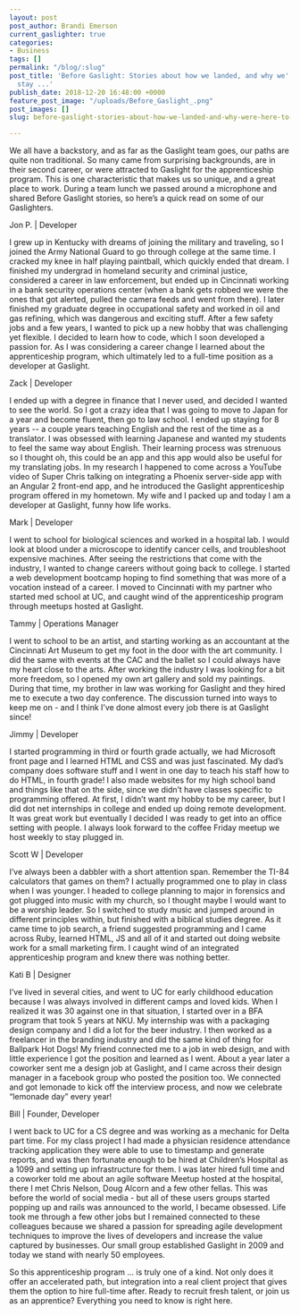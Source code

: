 ```yaml
---
layout: post
post_author: Brandi Emerson
current_gaslighter: true
categories:
- Business
tags: []
permalink: "/blog/:slug"
post_title: 'Before Gaslight: Stories about how we landed, and why we''re here to
  stay ...'
publish_date: 2018-12-20 16:48:00 +0000
feature_post_image: "/uploads/Before_Gaslight_.png"
post_images: []
slug: before-gaslight-stories-about-how-we-landed-and-why-were-here-to-stay-dot-dot-dot

---
```

We all have a backstory, and as far as the Gaslight team goes, our paths are quite non traditional. So many came from surprising backgrounds, are in their second career, or were attracted to Gaslight for the apprenticeship program. This is one characteristic that makes us so unique, and a great place to work. During a team lunch we passed around a microphone and shared Before Gaslight stories, so here’s a quick read on some of our Gaslighters. 

Jon P. | Developer 

I grew up in Kentucky with dreams of joining the military and traveling, so I joined the Army National Guard to go through college at the same time. I cracked my knee in half playing paintball, which quickly ended that dream. I finished my undergrad in homeland security and criminal justice, considered a career in law enforcement, but ended up in Cincinnati working in a bank security operations center (when a bank gets robbed we were the ones that got alerted, pulled the camera feeds and went from there). I later finished my graduate degree in occupational safety and worked in oil and gas refining, which was dangerous and exciting stuff. After a few safety jobs and a few years, I  wanted to pick up a new hobby that was challenging yet flexible. I decided to learn how to code, which I soon developed a passion for. As I was considering a career change I learned about the apprenticeship program, which ultimately led to a full-time position as a developer at Gaslight.

Zack | Developer

I ended up with a degree in finance that I never used, and decided I wanted to see the world. So I got a crazy idea that I was going to move to Japan for a year and become fluent, then go to law school. I ended up staying for 8 years -- a couple years teaching English and  the rest of the time as a translator. I was obsessed with learning Japanese and wanted my students to feel the same way about English. Their learning process was strenuous so I thought oh, this could be an app and this app would also be useful for my translating jobs. In my research I happened to come across a YouTube video of Super Chris talking on integrating a Phoenix server-side app with an Angular 2 front-end app, and he introduced the Gaslight apprenticeship program offered in my hometown. My wife and I packed up and today I am a developer at Gaslight, funny how life works.

Mark | Developer 

I went to school for biological sciences and worked in a hospital lab. I would look at blood under a microscope to identify cancer cells, and troubleshoot expensive machines. After seeing the restrictions that come with the industry, I wanted to change careers without going back to college. I started a web development bootcamp hoping to find something that was more of a vocation instead of a career. I moved to Cincinnati with my partner who started med school at UC, and caught wind of the apprenticeship program through meetups hosted at Gaslight.

Tammy | Operations Manager 

I went to school to be an artist, and starting working as an accountant at the Cincinnati Art Museum to get my foot in the door with the art community. I did the same with events at the CAC and the ballet so I could always have my heart close to the arts. After working the industry I was looking for a bit more freedom, so I opened my own art gallery and sold my paintings. During that time, my brother in law was working for Gaslight and they hired me to execute a two day conference. The discussion turned into ways to keep me on - and I think I’ve done almost every job there is at Gaslight since!

Jimmy | Developer 

I started programming in third or fourth grade actually, we had Microsoft front page and I learned HTML and CSS and was just fascinated. My dad’s company does software stuff and I went in one day to teach his staff how to do HTML, in fourth grade! I also made websites for my high school band and things like that on the side, since we didn’t have classes specific to programming offered. At first, I didn’t want my hobby to be my career, but I did dot net internships in college and ended up doing remote development. It was great work but eventually I decided I was ready to get into an office setting with people. I always look forward to the coffee Friday meetup we host weekly to stay plugged in.

Scott W | Developer 

I’ve always been a dabbler with a short attention span. Remember the TI-84 calculators that games on them? I actually programmed one to play in class when I was younger. I headed to college planning to major in forensics and got plugged into music with my church, so I thought maybe I would want to be a worship leader. So I switched to study music and jumped around in different principles within, but finished with a biblical studies degree. As it came time to job search, a friend suggested programming and I came across Ruby, learned HTML, JS and all of it and started out doing website work for a small marketing firm. I caught wind of an integrated apprenticeship program and knew there was nothing better.

Kati B | Designer 

I’ve lived in several cities, and went to UC for early childhood education because I was always involved in different camps and loved kids. When I realized it was 30 against one in that situation, I started over in a BFA program that took 5 years at NKU. My internship was with a packaging design company and I did a lot for the beer industry. I then worked as a freelancer in the branding industry and did the same kind of thing for Ballpark Hot Dogs! My friend connected me to a job in web design, and with little experience I got the position and learned as I went. About a year later a coworker sent me a design job at Gaslight, and I came across their design manager in a facebook group who posted the position too. We connected and got lemonade to kick off the interview process, and now we celebrate “lemonade day” every year!

Bill | Founder, Developer 

I went back to UC for a CS degree and was working as a mechanic for Delta part time. For my class project I had made a physician residence attendance tracking application they were able to use to timestamp and generate reports, and was then fortunate enough to be hired at Children’s Hospital as a 1099 and setting up infrastructure for them. I was later hired full time and a coworker told me about an agile software Meetup hosted at the hospital, there I met Chris Nelson, Doug Alcorn and a few other fellas. This was before the world of social media - but all of these users groups started popping up and rails was announced to the world, I became obsessed. Life took me through a few other jobs but I remained connected to these colleagues because we shared a passion for spreading agile development techniques to improve the lives of developers and increase the value captured by businesses. Our small group established Gaslight in 2009 and today we stand with nearly 50 employees.

So this apprenticeship program ... is truly one of a kind. Not only does it offer an accelerated path, but integration into a real client project that gives them the option to hire full-time after. Ready to recruit fresh talent, or join us as an apprentice? Everything you need to know is right here. 